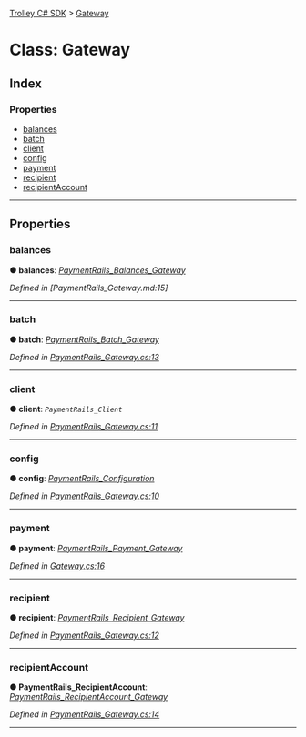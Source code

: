 [Trolley C# SDK](../README.md) > [Gateway](../classes/gateway.md)



# Class: Gateway

## Index

### Properties

* [balances](gateway.md#balances)
* [batch](gateway.md#batch)
* [client](gateway.md#client)
* [config](gateway.md#config)
* [payment](gateway.md#payment)
* [recipient](gateway.md#recipient)
* [recipientAccount](gateway.md#recipientaccount)



---
## Properties
<a id="balances"></a>

###  balances

**●  balances**:  *[PaymentRails_Balances_Gateway](balancesgateway.md)* 

*Defined in [PaymentRails_Gateway.md:15]*





___

<a id="batch"></a>

###  batch

**●  batch**:  *[PaymentRails_Batch_Gateway](batchgateway.md)* 

*Defined in [PaymentRails_Gateway.cs:13](https://github.com/PaymentRails/paymentrails_dotnet/tree/master/paymentrails/PaymentRails_Gateway.cs#L13)*





___

<a id="client"></a>

###  client

**●  client**:  *`PaymentRails_Client`* 

*Defined in [PaymentRails_Gateway.cs:11](https://github.com/PaymentRails/paymentrails_dotnet/tree/master/paymentrails/PaymentRails_Gateway.cs#L11)*





___

<a id="config"></a>

###  config

**●  config**:  *[PaymentRails_Configuration](configuration.md)* 

*Defined in [PaymentRails_Gateway.cs:10](https://github.com/PaymentRails/paymentrails_dotnet/tree/master/paymentrails/PaymentRails_Gateway.cs#L10)*





___

<a id="payment"></a>

###  payment

**●  payment**:  *[PaymentRails_Payment_Gateway](paymentgateway.md)* 

*Defined in [Gateway.cs:16](https://github.com/PaymentRails/paymentrails_dotnet/tree/master/paymentrails/PaymentRails_Gateway.cs#L16)*





___

<a id="recipient"></a>

###  recipient

**●  recipient**:  *[PaymentRails_Recipient_Gateway](recipientgateway.md)* 

*Defined in [PaymentRails_Gateway.cs:12](https://github.com/PaymentRails/paymentrails_dotnet/tree/master/paymentrails/PaymentRails_Gateway.cs#L12)*





___

<a id="recipientaccount"></a>

###  recipientAccount

**●  PaymentRails_RecipientAccount**:  *[PaymentRails_RecipientAccount_Gateway](recipientaccountgateway.md)* 

*Defined in [PaymentRails_Gateway.cs:14](https://github.com/PaymentRails/paymentrails_dotnet/tree/master/paymentrails/PaymentRails_Gateway.cs#L14)*





___


